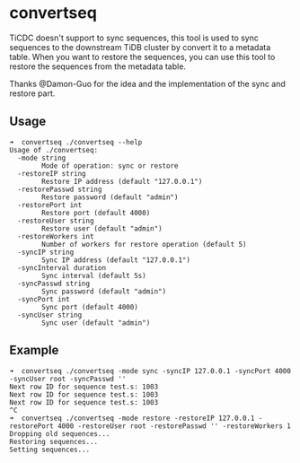 # convertseq

TiCDC doesn't support to sync sequences, this tool is used to sync sequences to the downstream TiDB cluster by convert it to a metadata table. When you want to restore the sequences, you can use this tool to restore the sequences from the metadata table.

Thanks @Damon-Guo for the idea and the implementation of the sync and restore part.

## Usage

```
➜  convertseq ./convertseq --help
Usage of ./convertseq:
  -mode string
    	Mode of operation: sync or restore
  -restoreIP string
    	Restore IP address (default "127.0.0.1")
  -restorePasswd string
    	Restore password (default "admin")
  -restorePort int
    	Restore port (default 4000)
  -restoreUser string
    	Restore user (default "admin")
  -restoreWorkers int
    	Number of workers for restore operation (default 5)
  -syncIP string
    	Sync IP address (default "127.0.0.1")
  -syncInterval duration
    	Sync interval (default 5s)
  -syncPasswd string
    	Sync password (default "admin")
  -syncPort int
    	Sync port (default 4000)
  -syncUser string
    	Sync user (default "admin")
```

## Example

```
➜  convertseq ./convertseq -mode sync -syncIP 127.0.0.1 -syncPort 4000 -syncUser root -syncPasswd ''               
Next row ID for sequence test.s: 1003
Next row ID for sequence test.s: 1003
Next row ID for sequence test.s: 1003
^C
➜  convertseq ./convertseq -mode restore -restoreIP 127.0.0.1 -restorePort 4000 -restoreUser root -restorePasswd '' -restoreWorkers 1
Dropping old sequences...
Restoring sequences...
Setting sequences...
```